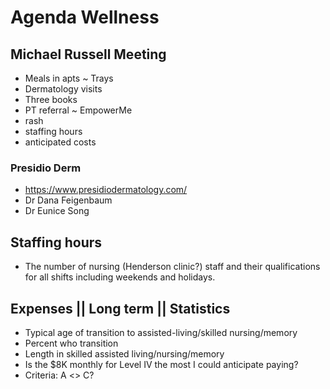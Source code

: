 # Agenda Wellness

## Michael Russell Meeting

* Meals in apts ~ Trays
* Dermatology visits
* Three books
* PT referral ~ EmpowerMe
* rash
* staffing hours
* anticipated costs

### Presidio Derm

* https://www.presidiodermatology.com/
* Dr Dana Feigenbaum
* Dr Eunice Song

## Staffing hours

* The number of nursing (Henderson clinic?) staff and their qualifications for all shifts including weekends and holidays.


## Expenses || Long term || Statistics

* Typical age of transition to assisted-living/skilled nursing/memory
* Percent who transition
* Length in skilled assisted living/nursing/memory
* Is the $8K monthly for Level IV the most I could anticipate paying?
* Criteria: A <> C?
